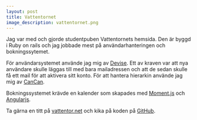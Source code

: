 ```yaml
---
layout: post
title: Vattentornet
image_description: vattentornet.png
---
```


Jag var med och gjorde studentpuben Vattentornets hemsida.
Den är byggd i Ruby on rails och jag jobbade mest på användarhanteringen och bokningssytemet.

För användarsystemet använde jag mig av [Devise](https://github.com/plataformatec/devise).
Ett av kraven var att nya användare skulle läggas till med bara mailadressen och att de sedan skulle få ett mail för att aktivera sitt konto.
För att hantera hierarkin använde jag mig av [CanCan](https://github.com/ryanb/cancan).

Bokningssystemet krävde en kalender som skapades med [Moment.js](http://momentjs.com/) och [Angularjs](https://angularjs.org).

Ta gärna en titt på [vattentor.net](http://vattentor.net/) och kika på koden på [GitHub](https://github.com/klaseskilson/vattentornet).
